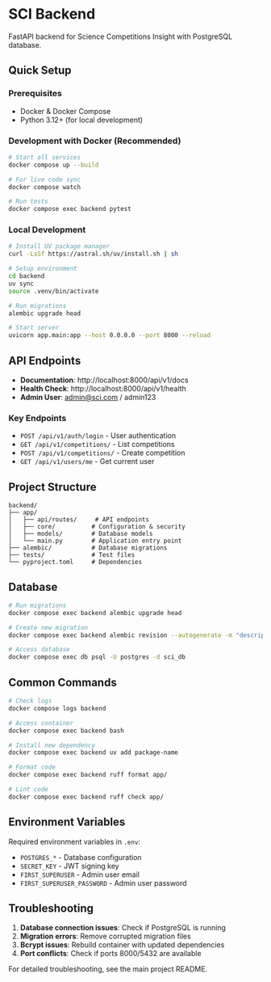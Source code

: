 # SCI Backend

FastAPI backend for Science Competitions Insight with PostgreSQL database.

## Quick Setup

### Prerequisites
- Docker & Docker Compose
- Python 3.12+ (for local development)

### Development with Docker (Recommended)

```bash
# Start all services
docker compose up --build

# For live code sync
docker compose watch

# Run tests
docker compose exec backend pytest
```

### Local Development

```bash
# Install UV package manager
curl -LsSf https://astral.sh/uv/install.sh | sh

# Setup environment
cd backend
uv sync
source .venv/bin/activate

# Run migrations
alembic upgrade head

# Start server
uvicorn app.main:app --host 0.0.0.0 --port 8000 --reload
```

## API Endpoints

- **Documentation**: http://localhost:8000/api/v1/docs
- **Health Check**: http://localhost:8000/api/v1/health
- **Admin User**: admin@sci.com / admin123

### Key Endpoints

- `POST /api/v1/auth/login` - User authentication
- `GET /api/v1/competitions/` - List competitions
- `POST /api/v1/competitions/` - Create competition
- `GET /api/v1/users/me` - Get current user

## Project Structure

```
backend/
├── app/
│   ├── api/routes/     # API endpoints
│   ├── core/          # Configuration & security
│   ├── models/        # Database models
│   └── main.py        # Application entry point
├── alembic/           # Database migrations
├── tests/             # Test files
└── pyproject.toml     # Dependencies
```

## Database

```bash
# Run migrations
docker compose exec backend alembic upgrade head

# Create new migration
docker compose exec backend alembic revision --autogenerate -m "description"

# Access database
docker compose exec db psql -U postgres -d sci_db
```

## Common Commands

```bash
# Check logs
docker compose logs backend

# Access container
docker compose exec backend bash

# Install new dependency
docker compose exec backend uv add package-name

# Format code
docker compose exec backend ruff format app/

# Lint code
docker compose exec backend ruff check app/
```

## Environment Variables

Required environment variables in `.env`:
- `POSTGRES_*` - Database configuration
- `SECRET_KEY` - JWT signing key
- `FIRST_SUPERUSER` - Admin user email
- `FIRST_SUPERUSER_PASSWORD` - Admin user password

## Troubleshooting

1. **Database connection issues**: Check if PostgreSQL is running
2. **Migration errors**: Remove corrupted migration files
3. **Bcrypt issues**: Rebuild container with updated dependencies
4. **Port conflicts**: Check if ports 8000/5432 are available

For detailed troubleshooting, see the main project README.
